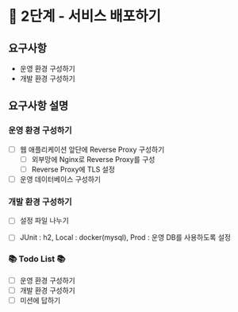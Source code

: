 # 🚀 2단계 - 서비스 배포하기

## 요구사항
- 운영 환경 구성하기
- 개발 환경 구성하기

## 요구사항 설명
### 운영 환경 구성하기
- [ ] 웹 애플리케이션 앞단에 Reverse Proxy 구성하기
  - [ ] 외부망에 Nginx로 Reverse Proxy를 구성
  - [ ] Reverse Proxy에 TLS 설정
- [ ] 운영 데이터베이스 구성하기

### 개발 환경 구성하기
- [ ] 설정 파일 나누기
- [ ] JUnit : h2, Local : docker(mysql), Prod : 운영 DB를 사용하도록 설정


### 📚 Todo List 📚
- [ ] 운영 환경 구성하기
- [ ] 개발 환경 구성하기
- [ ] 미션에 답하기
